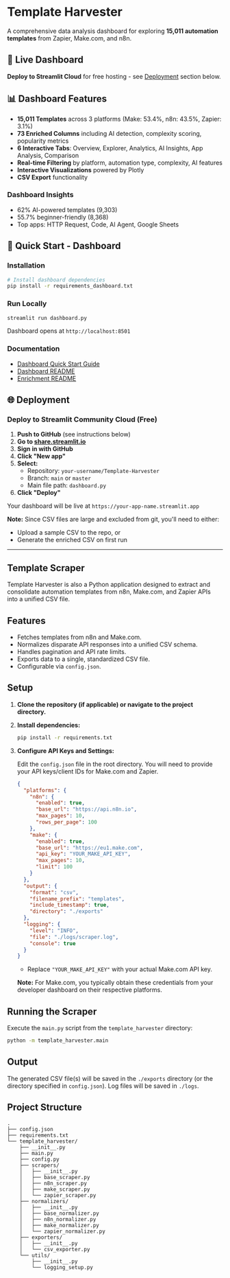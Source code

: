 # Template Harvester

A comprehensive data analysis dashboard for exploring **15,011 automation templates** from Zapier, Make.com, and n8n.

## 🚀 Live Dashboard

**Deploy to Streamlit Cloud** for free hosting - see [Deployment](#deployment) section below.

## 📊 Dashboard Features

- **15,011 Templates** across 3 platforms (Make: 53.4%, n8n: 43.5%, Zapier: 3.1%)
- **73 Enriched Columns** including AI detection, complexity scoring, popularity metrics
- **6 Interactive Tabs**: Overview, Explorer, Analytics, AI Insights, App Analysis, Comparison
- **Real-time Filtering** by platform, automation type, complexity, AI features
- **Interactive Visualizations** powered by Plotly
- **CSV Export** functionality

### Dashboard Insights
- 62% AI-powered templates (9,303)
- 55.7% beginner-friendly (8,368)
- Top apps: HTTP Request, Code, AI Agent, Google Sheets

## 🎯 Quick Start - Dashboard

### Installation

```bash
# Install dashboard dependencies
pip install -r requirements_dashboard.txt
```

### Run Locally

```bash
streamlit run dashboard.py
```

Dashboard opens at `http://localhost:8501`

### Documentation
- [Dashboard Quick Start Guide](DASHBOARD_QUICKSTART.md)
- [Dashboard README](DASHBOARD_README.md)
- [Enrichment README](ENRICHMENT_README.md)

## 🌐 Deployment

### Deploy to Streamlit Community Cloud (Free)

1. **Push to GitHub** (see instructions below)
2. **Go to [share.streamlit.io](https://share.streamlit.io)**
3. **Sign in with GitHub**
4. **Click "New app"**
5. **Select:**
   - Repository: `your-username/Template-Harvester`
   - Branch: `main` or `master`
   - Main file path: `dashboard.py`
6. **Click "Deploy"**

Your dashboard will be live at `https://your-app-name.streamlit.app`

**Note:** Since CSV files are large and excluded from git, you'll need to either:
- Upload a sample CSV to the repo, or
- Generate the enriched CSV on first run

---

## Template Scraper

Template Harvester is also a Python application designed to extract and consolidate automation templates from n8n, Make.com, and Zapier APIs into a unified CSV file.

## Features

- Fetches templates from n8n and Make.com.
- Normalizes disparate API responses into a unified CSV schema.
- Handles pagination and API rate limits.
- Exports data to a single, standardized CSV file.
- Configurable via `config.json`.

## Setup

1.  **Clone the repository (if applicable) or navigate to the project directory.**

2.  **Install dependencies:**

    ```bash
    pip install -r requirements.txt
    ```

3.  **Configure API Keys and Settings:**

    Edit the `config.json` file in the root directory. You will need to provide your API keys/client IDs for Make.com and Zapier.

    ```json
    {
      "platforms": {
        "n8n": {
          "enabled": true,
          "base_url": "https://api.n8n.io",
          "max_pages": 10,
          "rows_per_page": 100
        },
        "make": {
          "enabled": true,
          "base_url": "https://eu1.make.com",
          "api_key": "YOUR_MAKE_API_KEY",
          "max_pages": 10,
          "limit": 100
        }
      },
      "output": {
        "format": "csv",
        "filename_prefix": "templates",
        "include_timestamp": true,
        "directory": "./exports"
      },
      "logging": {
        "level": "INFO",
        "file": "./logs/scraper.log",
        "console": true
      }
    }
    ```

    *   Replace `"YOUR_MAKE_API_KEY"` with your actual Make.com API key.

    **Note:** For Make.com, you typically obtain these credentials from your developer dashboard on their respective platforms.

## Running the Scraper

Execute the `main.py` script from the `template_harvester` directory:

```bash
python -m template_harvester.main
```

## Output

The generated CSV file(s) will be saved in the `./exports` directory (or the directory specified in `config.json`). Log files will be saved in `./logs`.

## Project Structure

```
.  
├── config.json  
├── requirements.txt  
└── template_harvester/  
    ├── __init__.py  
    ├── main.py  
    ├── config.py  
    ├── scrapers/  
    │   ├── __init__.py  
    │   ├── base_scraper.py  
    │   ├── n8n_scraper.py  
    │   ├── make_scraper.py  
    │   └── zapier_scraper.py  
    ├── normalizers/  
    │   ├── __init__.py  
    │   ├── base_normalizer.py  
    │   ├── n8n_normalizer.py  
    │   ├── make_normalizer.py  
    │   └── zapier_normalizer.py  
    ├── exporters/  
    │   ├── __init__.py  
    │   └── csv_exporter.py  
    └── utils/  
        ├── __init__.py  
        └── logging_setup.py  
```
